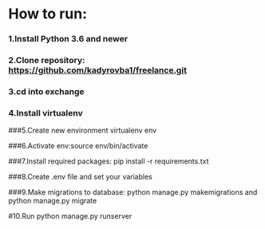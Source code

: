 # How to run:
### 1.Install Python 3.6 and newer
### 2.Clone repository: https://github.com/kadyrovba1/freelance.git
### 3.cd into exchange
### 4.Install virtualenv

###5.Create new environment virtualenv env

###6.Activate env:source env/bin/activate

###7.Install required packages: pip install -r requirements.txt

###8.Create .env file and set your variables

###9.Make migrations to database: python manage.py makemigrations and python manage.py migrate

#10.Run python manage.py runserver
